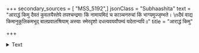 +++
secondary_sources = [ "MSS_5192",]
jsonClass = "Subhaashita"
text = "आराद्धं किमु दैवतं कुवलयैस्तेपे तपश्चन्द्रमाः किं नामायमिदं च काञ्चनरुचां किं भाग्यमुज्जृम्भते।  \nदैवं वाद्य किमानुकूलिकमभूद् बालप्रवालश्रियाम् अस्याः स्मेरदृशो दधत्यवयवौपम्यं यदेतान्यपि॥"
title = "आराद्धं किमु"

+++

<details><summary>Text</summary>

आराद्धं किमु दैवतं कुवलयैस्तेपे तपश्चन्द्रमाः किं नामायमिदं च काञ्चनरुचां किं भाग्यमुज्जृम्भते।  
दैवं वाद्य किमानुकूलिकमभूद् बालप्रवालश्रियाम् अस्याः स्मेरदृशो दधत्यवयवौपम्यं यदेतान्यपि॥
</details>
